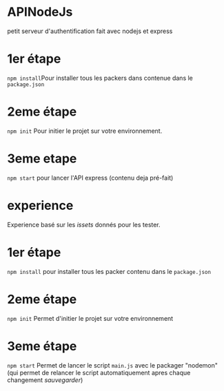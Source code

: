 # APINodeJs
petit serveur d'authentification fait avec nodejs et express
# 1er étape 
`npm install`Pour installer tous les packers dans contenue dans le `package.json`
# 2eme étape 
`npm init` Pour initier le projet sur votre environnement.
# 3eme etape
`npm start` pour lancer l'API express (contenu deja pré-fait)
# experience
Experience basé sur les *issets* donnés pour les tester.
# 1er étape
`npm install` pour installer tous les packer contenu dans le `package.json`
# 2eme étape
`npm init` Permet d'initier le projet sur votre environnement
# 3eme étape
`npm start` Permet de lancer le script `main.js` avec le packager "nodemon" (qui permet de relancer le script automatiquement apres chaque changement *sauvegarder*)

